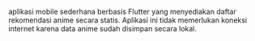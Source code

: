  aplikasi mobile sederhana berbasis Flutter yang menyediakan daftar rekomendasi anime secara statis. Aplikasi ini tidak memerlukan koneksi internet karena data anime sudah disimpan secara lokal.
